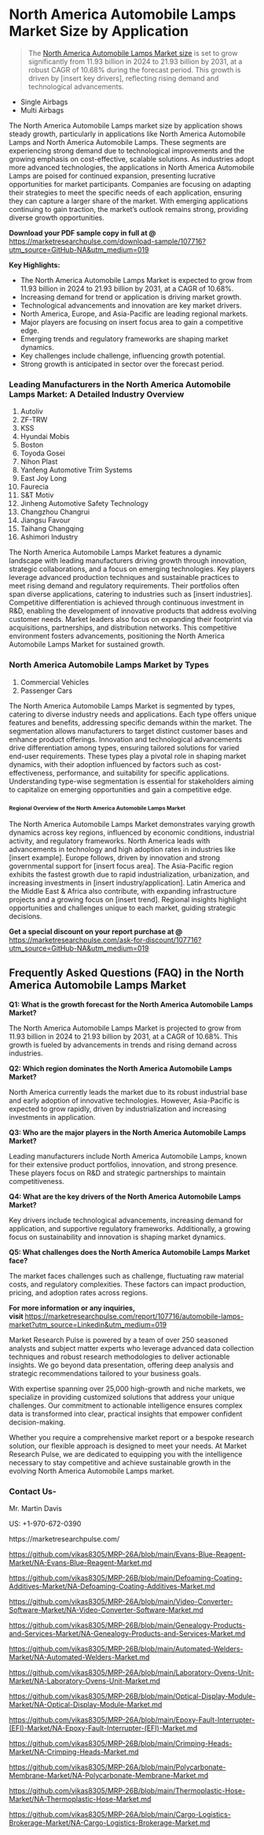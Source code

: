 <h1>North America Automobile Lamps Market&nbsp;Size by Application</h1><blockquote><p>The <a href="https://marketresearchpulse.com/download-sample/107716?utm_source=GitHub-NA&amp;utm_medium=019">North America Automobile Lamps Market size</a> is set to grow significantly from 11.93 billion in 2024 to 21.93 billion by 2031, at a robust CAGR of 10.68% during the forecast period. This growth is driven by [insert key drivers], reflecting rising demand and technological advancements.</p></blockquote><ul><li>Single Airbags<li> Multi Airbags</li></ul><p>The North America Automobile Lamps market size by application shows steady growth, particularly in applications like North America Automobile Lamps and North America Automobile Lamps. These segments are experiencing strong demand due to technological improvements and the growing emphasis on cost-effective, scalable solutions. As industries adopt more advanced technologies, the applications in North America Automobile Lamps are poised for continued expansion, presenting lucrative opportunities for market participants. Companies are focusing on adapting their strategies to meet the specific needs of each application, ensuring they can capture a larger share of the market. With emerging applications continuing to gain traction, the market’s outlook remains strong, providing diverse growth opportunities.</p><p><strong>Download your PDF sample copy in full at @ </strong><a href="https://marketresearchpulse.com/download-sample/107716?utm_source=GitHub-NA&amp;utm_medium=019">https://marketresearchpulse.com/download-sample/107716?utm_source=GitHub-NA&amp;utm_medium=019</a></p><p><strong>Key Highlights: </strong></p><ul><li>The North America Automobile Lamps Market is expected to grow from 11.93 billion in 2024 to 21.93 billion by 2031, at a CAGR of 10.68%.</li><li>Increasing demand for trend or application is driving market growth.</li><li>Technological advancements and innovation are key market drivers.</li><li>North America, Europe, and Asia-Pacific are leading regional markets.</li><li>Major players are focusing on insert focus area to gain a competitive edge.</li><li>Emerging trends and regulatory frameworks are shaping market dynamics.</li><li>Key challenges include challenge, influencing growth potential.</li><li>Strong growth is anticipated in sector over the forecast period.</li></ul><h3>Leading Manufacturers in the North America Automobile Lamps Market: A Detailed Industry Overview</h3><ol><li>Autoliv</li><li>ZF-TRW</li><li>KSS</li><li>Hyundai Mobis</li><li>Boston</li><li>Toyoda Gosei</li><li>Nihon Plast</li><li>Yanfeng Automotive Trim Systems</li><li>East Joy Long</li><li>Faurecia</li><li>S&T Motiv</li><li>Jinheng Automotive Safety Technology</li><li>Changzhou Changrui</li><li>Jiangsu Favour</li><li>Taihang Changqing</li><li>Ashimori Industry</li></ol><div class="flex max-w-full flex-col flex-grow"><div class="min-h-8 text-message flex w-full flex-col items-end gap-2 whitespace-normal break-words [.text-message+&amp;]:mt-5" dir="auto" data-message-author-role="assistant" data-message-id="fd8432e4-4910-450d-b182-61b7bfb0a01f" data-message-model-slug="gpt-4o"><div class="flex w-full flex-col gap-1 empty:hidden first:pt-[3px]"><div class="markdown prose w-full break-words dark:prose-invert light"><p>The North America Automobile Lamps Market features a dynamic landscape with leading manufacturers driving growth through innovation, strategic collaborations, and a focus on emerging technologies. Key players leverage advanced production techniques and sustainable practices to meet rising demand and regulatory requirements. Their portfolios often span diverse applications, catering to industries such as [insert industries]. Competitive differentiation is achieved through continuous investment in R&amp;D, enabling the development of innovative products that address evolving customer needs. Market leaders also focus on expanding their footprint via acquisitions, partnerships, and distribution networks. This competitive environment fosters advancements, positioning the North America Automobile Lamps Market for sustained growth.</p></div></div></div></div><h3>North America Automobile Lamps Market by Types</h3><ol><li>Commercial Vehicles<li> Passenger Cars</li></ol><div class="flex max-w-full flex-col flex-grow"><div class="min-h-8 text-message flex w-full flex-col items-end gap-2 whitespace-normal break-words [.text-message+&amp;]:mt-5" dir="auto" data-message-author-role="assistant" data-message-id="084470be-0bb7-4664-bddf-5156b4f41249" data-message-model-slug="gpt-4o-mini"><div class="flex w-full flex-col gap-1 empty:hidden first:pt-[3px]"><div class="markdown prose w-full break-words dark:prose-invert light"><p>The North America Automobile Lamps Market is segmented by types, catering to diverse industry needs and applications. Each type offers unique features and benefits, addressing specific demands within the market. The segmentation allows manufacturers to target distinct customer bases and enhance product offerings. Innovation and technological advancements drive differentiation among types, ensuring tailored solutions for varied end-user requirements. These types play a pivotal role in shaping market dynamics, with their adoption influenced by factors such as cost-effectiveness, performance, and suitability for specific applications. Understanding type-wise segmentation is essential for stakeholders aiming to capitalize on emerging opportunities and gain a competitive edge.</p></div></div></div></div><h3><span style="font-size: 11px;">Regional Overview of the North America Automobile Lamps Market</span></h3><div class="flex max-w-full flex-col flex-grow"><div class="min-h-8 text-message flex w-full flex-col items-end gap-2 whitespace-normal break-words [.text-message+&amp;]:mt-5" dir="auto" data-message-author-role="assistant" data-message-id="e9038762-ce64-4e30-91c9-9bd413514231" data-message-model-slug="gpt-4o-mini"><div class="flex w-full flex-col gap-1 empty:hidden first:pt-[3px]"><div class="markdown prose w-full break-words dark:prose-invert light"><p>The North America Automobile Lamps Market demonstrates varying growth dynamics across key regions, influenced by economic conditions, industrial activity, and regulatory frameworks. North America leads with advancements in technology and high adoption rates in industries like [insert example]. Europe follows, driven by innovation and strong governmental support for [insert focus area]. The Asia-Pacific region exhibits the fastest growth due to rapid industrialization, urbanization, and increasing investments in [insert industry/application]. Latin America and the Middle East &amp; Africa also contribute, with expanding infrastructure projects and a growing focus on [insert trend]. Regional insights highlight opportunities and challenges unique to each market, guiding strategic decisions.</p></div></div></div></div><p><strong>Get a special discount on your report purchase at @ </strong><a href="https://marketresearchpulse.com/ask-for-discount/107716?utm_source=GitHub-NA&amp;utm_medium=019">https://marketresearchpulse.com/ask-for-discount/107716?utm_source=GitHub-NA&amp;utm_medium=019</a></p><h2>Frequently Asked Questions (FAQ) in the North America Automobile Lamps Market</h2><p><strong>Q1: What is the growth forecast for the North America Automobile Lamps Market?</strong></p><p>The North America Automobile Lamps Market is projected to grow from 11.93 billion in 2024 to 21.93 billion by 2031, at a CAGR of 10.68%. This growth is fueled by advancements in trends and rising demand across industries.</p><p><strong>Q2: Which region dominates the North America Automobile Lamps Market?</strong></p><p>North America currently leads the market due to its robust industrial base and early adoption of innovative technologies. However, Asia-Pacific is expected to grow rapidly, driven by industrialization and increasing investments in application.</p><p><strong>Q3: Who are the major players in the North America Automobile Lamps Market?</strong></p><p>Leading manufacturers include North America Automobile Lamps, known for their extensive product portfolios, innovation, and strong presence. These players focus on R&amp;D and strategic partnerships to maintain competitiveness.</p><p><strong>Q4: What are the key drivers of the North America Automobile Lamps Market?</strong></p><p>Key drivers include technological advancements, increasing demand for application, and supportive regulatory frameworks. Additionally, a growing focus on sustainability and innovation is shaping market dynamics.</p><p><strong>Q5: What challenges does the North America Automobile Lamps Market face?</strong></p><p>The market faces challenges such as challenge, fluctuating raw material costs, and regulatory complexities. These factors can impact production, pricing, and adoption rates across regions.</p><p><strong>For more information or any inquiries, visit&nbsp;</strong><a href="https://marketresearchpulse.com/report/107716/automobile-lamps-market?utm_source=Linkedin&utm_medium=019">https://marketresearchpulse.com/report/107716/automobile-lamps-market?utm_source=Linkedin&utm_medium=019</a></p><p>Market Research Pulse is powered by a team of over 250 seasoned analysts and subject matter experts who leverage advanced data collection techniques and robust research methodologies to deliver actionable insights. We go beyond data presentation, offering deep analysis and strategic recommendations tailored to your business goals.</p><p>With expertise spanning over 25,000 high-growth and niche markets, we specialize in providing customized solutions that address your unique challenges. Our commitment to actionable intelligence ensures complex data is transformed into clear, practical insights that empower confident decision-making.</p><p>Whether you require a comprehensive market report or a bespoke research solution, our flexible approach is designed to meet your needs. At Market Research Pulse, we are dedicated to equipping you with the intelligence necessary to stay competitive and achieve sustainable growth in the evolving North America Automobile Lamps market.</p><h3><strong>Contact Us-</strong></h3><p>Mr. Martin Davis</p><p>US: +1-970-672-0390</p><p>https://marketresearchpulse.com/</p><p><a href="https://github.com/vikas8305/MRP-26A/blob/main/Evans-Blue-Reagent-Market/NA-Evans-Blue-Reagent-Market.md">https://github.com/vikas8305/MRP-26A/blob/main/Evans-Blue-Reagent-Market/NA-Evans-Blue-Reagent-Market.md</a></p><p><a href="https://github.com/vikas8305/MRP-26B/blob/main/Defoaming-Coating-Additives-Market/NA-Defoaming-Coating-Additives-Market.md">https://github.com/vikas8305/MRP-26B/blob/main/Defoaming-Coating-Additives-Market/NA-Defoaming-Coating-Additives-Market.md</a></p><p><a href="https://github.com/vikas8305/MRP-26A/blob/main/Video-Converter-Software-Market/NA-Video-Converter-Software-Market.md">https://github.com/vikas8305/MRP-26A/blob/main/Video-Converter-Software-Market/NA-Video-Converter-Software-Market.md</a></p><p><a href="https://github.com/vikas8305/MRP-26B/blob/main/Genealogy-Products-and-Services-Market/NA-Genealogy-Products-and-Services-Market.md">https://github.com/vikas8305/MRP-26B/blob/main/Genealogy-Products-and-Services-Market/NA-Genealogy-Products-and-Services-Market.md</a></p><p><a href="https://github.com/vikas8305/MRP-26B/blob/main/Automated-Welders-Market/NA-Automated-Welders-Market.md">https://github.com/vikas8305/MRP-26B/blob/main/Automated-Welders-Market/NA-Automated-Welders-Market.md</a></p><p><a href="https://github.com/vikas8305/MRP-26A/blob/main/Laboratory-Ovens-Unit-Market/NA-Laboratory-Ovens-Unit-Market.md">https://github.com/vikas8305/MRP-26A/blob/main/Laboratory-Ovens-Unit-Market/NA-Laboratory-Ovens-Unit-Market.md</a></p><p><a href="https://github.com/vikas8305/MRP-26B/blob/main/Optical-Display-Module-Market/NA-Optical-Display-Module-Market.md">https://github.com/vikas8305/MRP-26B/blob/main/Optical-Display-Module-Market/NA-Optical-Display-Module-Market.md</a></p><p><a href="https://github.com/vikas8305/MRP-26A/blob/main/Epoxy-Fault-Interrupter-(EFI)-Market/NA-Epoxy-Fault-Interrupter-(EFI)-Market.md">https://github.com/vikas8305/MRP-26A/blob/main/Epoxy-Fault-Interrupter-(EFI)-Market/NA-Epoxy-Fault-Interrupter-(EFI)-Market.md</a></p><p><a href="https://github.com/vikas8305/MRP-26B/blob/main/Crimping-Heads-Market/NA-Crimping-Heads-Market.md">https://github.com/vikas8305/MRP-26B/blob/main/Crimping-Heads-Market/NA-Crimping-Heads-Market.md</a></p><p><a href="https://github.com/vikas8305/MRP-26A/blob/main/Polycarbonate-Membrane-Market/NA-Polycarbonate-Membrane-Market.md">https://github.com/vikas8305/MRP-26A/blob/main/Polycarbonate-Membrane-Market/NA-Polycarbonate-Membrane-Market.md</a></p><p><a href="https://github.com/vikas8305/MRP-26B/blob/main/Thermoplastic-Hose-Market/NA-Thermoplastic-Hose-Market.md">https://github.com/vikas8305/MRP-26B/blob/main/Thermoplastic-Hose-Market/NA-Thermoplastic-Hose-Market.md</a></p><p><a href="https://github.com/vikas8305/MRP-26A/blob/main/Cargo-Logistics-Brokerage-Market/NA-Cargo-Logistics-Brokerage-Market.md">https://github.com/vikas8305/MRP-26A/blob/main/Cargo-Logistics-Brokerage-Market/NA-Cargo-Logistics-Brokerage-Market.md</a></p>
